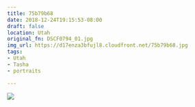 ```yaml
---
title: 75b79b68
date: 2018-12-24T19:15:53-08:00
draft: false
location: Utah
original_fn: DSCF0794_01.jpg
img_url: https://d17enza3bfujl8.cloudfront.net/75b79b68.jpg 
tags:
- Utah
- Tasha
- portraits

---
```


![](https://d17enza3bfujl8.cloudfront.net/75b79b68.jpg)
